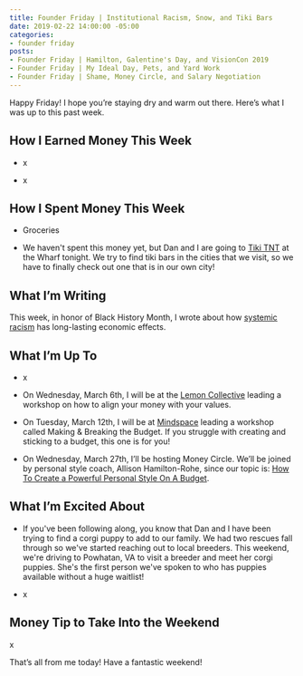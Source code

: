 ```yaml
---
title: Founder Friday | Institutional Racism, Snow, and Tiki Bars
date: 2019-02-22 14:00:00 -05:00
categories:
- founder friday
posts:
- Founder Friday | Hamilton, Galentine's Day, and VisionCon 2019
- Founder Friday | My Ideal Day, Pets, and Yard Work
- Founder Friday | Shame, Money Circle, and Salary Negotiation
---
```


Happy Friday! I hope you’re staying dry and warm out there. Here’s what I was up to this past week.

## **How I Earned Money This Week**

* x

* x

## **How I Spent Money This Week**

* Groceries

* We haven't spent this money yet, but Dan and I are going to [Tiki TNT](https://www.tikitnt.com/) at the Wharf tonight. We try to find tiki bars in the cities that we visit, so we have to finally check out one that is in our own city!

## **What I’m Writing**

This week, in honor of Black History Month, I wrote about how [systemic racism](https://www.maggiegermano.com/blog/the-economic-effects-of-racism/) has long-lasting economic effects. 

## **What I’m Up To**

* x

* On Wednesday, March 6th, I will be at the [Lemon Collective](https://www.eventbrite.com/e/aligning-your-money-with-your-values-tickets-54778910195) leading a workshop on how to align your money with your values.

* On Tuesday, March 12th, I will be at [Mindspace](https://www.eventbrite.com/e/making-breaking-the-budget-tickets-55047193638) leading a workshop called Making & Breaking the Budget. If you struggle with creating and sticking to a budget, this one is for you!

* On Wednesday, March 27th, I’ll be hosting Money Circle. We’ll be joined by personal style coach, Allison Hamilton-Rohe, since our topic is: [How To Create a Powerful Personal Style On A Budget](https://www.eventbrite.com/e/money-circle-how-to-create-a-powerful-personal-style-on-a-budget-tickets-54939672038).

## **What I’m Excited About**

* If you've been following along, you know that Dan and I have been trying to find a corgi puppy to add to our family. We had two rescues fall through so we've started reaching out to local breeders. This weekend, we're driving to Powhatan, VA to visit a breeder and meet her corgi puppies. She's the first person we've spoken to who has puppies available without a huge waitlist!

* x

## **Money Tip to Take Into the Weekend**

x

That’s all from me today! Have a fantastic weekend!
